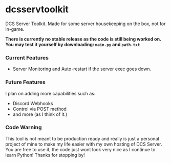 # dcsservtoolkit
DCS Server Toolkit. Made for some server housekeeping on the box, not for in-game.

**There is currently no stable release as the code is still being worked on. You may test it yourself by downloading: `main.py` and `path.txt`**

### Current Features
- Server Monitoring and Auto-restart if the server exec goes down.

### Future Features
I plan on adding more capabilities such as:
- Discord Webhooks
- Control via POST method
- and more (as I think of it.)

### Code Warning
This tool is not meant to be production ready and really is just a personal project of mine to make my life easier with my own hosting of DCS Server. You are free to use it, the code just wont look very nice as I continue to learn Python!
Thanks for stopping by!
